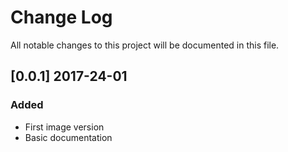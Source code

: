 # Change Log
All notable changes to this project will be documented in this file.

## [0.0.1] 2017-24-01
### Added
- First image version
- Basic documentation
